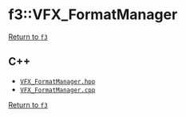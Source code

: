 # f3::VFX_FormatManager

[Return to `f3`](/docs/f3.md)

## C++

- [`VFX_FormatManager.hpp`](/c++/include/VFX_FormatManager.hpp)
- [`VFX_FormatManager.cpp`](/c++/source/VFX_FormatManager.cpp)

[Return to `f3`](/docs/f3.md)